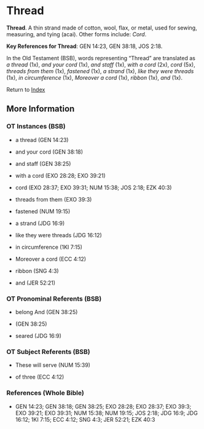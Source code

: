 # Thread
**Thread**. 
A thin strand made of cotton, wool, flax, or metal, used for sewing, measuring, and tying (acai). 
Other forms include: 
*Cord*. 


**Key References for Thread**: 
GEN 14:23, GEN 38:18, JOS 2:18. 


In the Old Testament (BSB), words representing “Thread” are translated as 
*a thread* (1x), *and your cord* (1x), *and staff* (1x), *with a cord* (2x), *cord* (5x), *threads from them* (1x), *fastened* (1x), *a strand* (1x), *like they were threads* (1x), *in circumference* (1x), *Moreover a cord* (1x), *ribbon* (1x), *and* (1x). 




Return to [Index](00-Index.md)

## More Information

### OT Instances (BSB)

* a thread (GEN 14:23)

* and your cord (GEN 38:18)

* and staff (GEN 38:25)

* with a cord (EXO 28:28; EXO 39:21)

* cord (EXO 28:37; EXO 39:31; NUM 15:38; JOS 2:18; EZK 40:3)

* threads from them (EXO 39:3)

* fastened (NUM 19:15)

* a strand (JDG 16:9)

* like they were threads (JDG 16:12)

* in circumference (1KI 7:15)

* Moreover a cord (ECC 4:12)

* ribbon (SNG 4:3)

* and (JER 52:21)



### OT Pronominal Referents (BSB)

* belong And (GEN 38:25)

*  (GEN 38:25)

* seared (JDG 16:9)



### OT Subject Referents (BSB)

* These will serve (NUM 15:39)

* of three (ECC 4:12)



### References (Whole Bible)

* GEN 14:23; GEN 38:18; GEN 38:25; EXO 28:28; EXO 28:37; EXO 39:3; EXO 39:21; EXO 39:31; NUM 15:38; NUM 19:15; JOS 2:18; JDG 16:9; JDG 16:12; 1KI 7:15; ECC 4:12; SNG 4:3; JER 52:21; EZK 40:3



